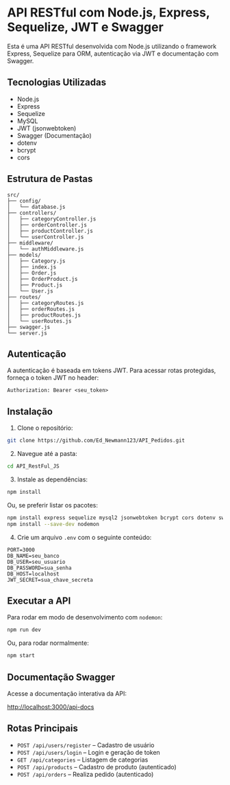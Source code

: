 # API RESTful com Node.js, Express, Sequelize, JWT e Swagger

Esta é uma API RESTful desenvolvida com Node.js utilizando o framework Express, Sequelize para ORM, autenticação via JWT e documentação com Swagger.

## Tecnologias Utilizadas

- Node.js  
- Express  
- Sequelize  
- MySQL  
- JWT (jsonwebtoken)  
- Swagger (Documentação)  
- dotenv  
- bcrypt  
- cors  

## Estrutura de Pastas

```
src/
├── config/
│   └── database.js
├── controllers/
│   ├── categoryController.js
│   ├── orderController.js
│   ├── productController.js
│   └── userController.js
├── middleware/
│   └── authMiddleware.js
├── models/
│   ├── Category.js
│   ├── index.js
│   ├── Order.js
│   ├── OrderProduct.js
│   ├── Product.js
│   └── User.js
├── routes/
│   ├── categoryRoutes.js
│   ├── orderRoutes.js
│   ├── productRoutes.js
│   └── userRoutes.js
├── swagger.js
└── server.js
```

## Autenticação

A autenticação é baseada em tokens JWT. Para acessar rotas protegidas, forneça o token JWT no header:

```
Authorization: Bearer <seu_token>
```

## Instalação

1. Clone o repositório:

```bash
git clone https://github.com/Ed_Newmann123/API_Pedidos.git
```

2. Navegue até a pasta:

```bash
cd API_RestFul_JS
```

3. Instale as dependências:

```bash
npm install
```

Ou, se preferir listar os pacotes:

```bash
npm install express sequelize mysql2 jsonwebtoken bcrypt cors dotenv swagger-jsdoc swagger-ui-express
npm install --save-dev nodemon
```

4. Crie um arquivo `.env` com o seguinte conteúdo:

```
PORT=3000
DB_NAME=seu_banco
DB_USER=seu_usuario
DB_PASSWORD=sua_senha
DB_HOST=localhost
JWT_SECRET=sua_chave_secreta
```

##  Executar a API

Para rodar em modo de desenvolvimento com `nodemon`:

```bash
npm run dev
```

Ou, para rodar normalmente:

```bash
npm start
```

## Documentação Swagger

Acesse a documentação interativa da API:

[http://localhost:3000/api-docs](http://localhost:3000/api-docs)

## Rotas Principais

- `POST /api/users/register` – Cadastro de usuário  
- `POST /api/users/login` – Login e geração de token  
- `GET /api/categories` – Listagem de categorias  
- `POST /api/products` – Cadastro de produto (autenticado)  
- `POST /api/orders` – Realiza pedido (autenticado)  